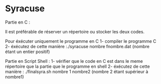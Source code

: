 # Syracuse
Partie en C :

Il est préférable de réserver un répertoire ou stocker les deux codes.

Pour éxécuter uniquement le programme en C
  1- compiler le programme C
  2- éxécutez de cette manière :./syracuse nombre fnombre.dat   (nombre étant un entier positif)
 
 Partie en Script Shell :
  1- vérifier que le code en C est dans le meme répertoire que la partie que le programme en shell
  2- éxécutez de cette manière : ./finalsyra.sh nombre 1 nombre2 (nombre 2 étant supérieur à nombre1)
  
  
